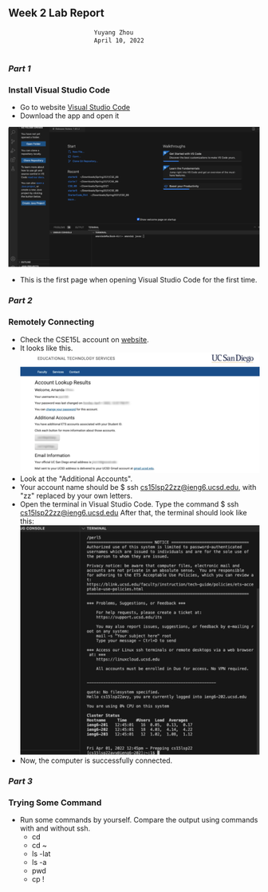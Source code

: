 ## **Week 2 Lab Report**
                            Yuyang Zhou
                            April 10, 2022
#
### *Part 1*
### Install Visual Studio Code
* Go to website [Visual Studio Code](https://code.visualstudio.com/)
* Download the app and open it

 ![image](Visual_Studio_Code.png)
 * This is the first page when opening Visual Studio Code for the first time.

### *Part 2*
### Remotely Connecting
* Check the CSE15L account on [website](https://sdacs.ucsd.edu/~icc/index.php). 
* It looks like this.
![image](Remote_Connect_Accout_Lookup.png)
* Look at the "Additional Accounts".
* Your account name should be $ ssh cs15lsp22zz@ieng6.ucsd.edu, with "zz" replaced by your own letters.
* Open the terminal in Visual Studio Code. Type the command 
        $ ssh cs15lsp22zz@ieng6.ucsd.edu
After that, the terminal should look like this:
![image](Remotely_Connect.png)
* Now, the computer is successfully connected.

### *Part 3*
### Trying Some Command
* Run some commands by yourself. Compare the output using commands with and without ssh.
    * cd 
    * cd ~
    * ls -lat
    * ls -a
    * pwd
    * cp
!